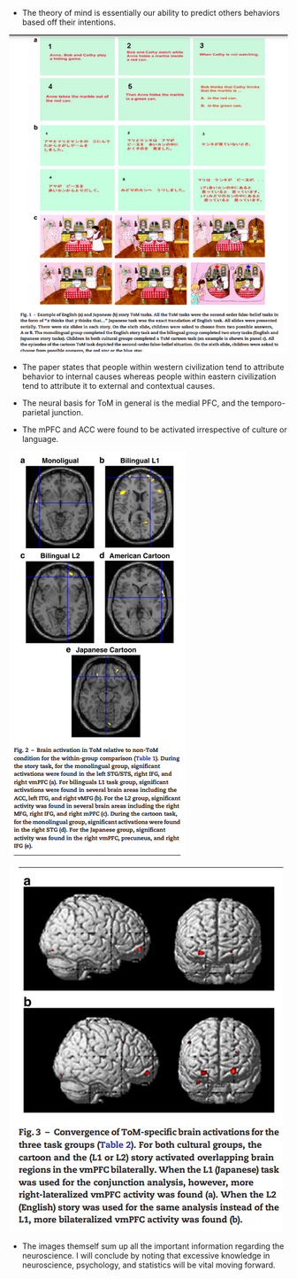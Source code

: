 
- The theory of mind is essentially our ability to predict others behaviors based off their intentions. 

![](_attachments/CE_1.png)


- The paper states that people within western civilization tend to attribute behavior to internal causes whereas people within eastern civilization tend to attribute it to external and contextual causes. 

- The neural basis for ToM in general is the medial PFC, and the temporo-parietal junction. 

- The mPFC and ACC were found to be activated irrespective of culture or language. 

![](_attachments/ToF_1.png)


![](_attachments/ToF_2.png)


- The images themself sum up all the important information regarding the neuroscience. I will conclude by noting that excessive knowledge in neuroscience, psychology, and statistics will be vital moving forward. 